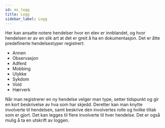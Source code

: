 ```yaml
---
id: ms_logg
title: Logg
sidebar_label: Logg
---
```

Her kan ansatte notere hendelser hvor en elev er innblandet, og hvor hendelsen er av en slik art at det er greit å ha en dokumentasjon.
Det er åtte predefinerte hendelsestyper registrert:
- Annen
- Observasjon
- Adferd
- Mobbing
- Ulykke
- Sykdom
- Vold
- Hærverk

Når man registrerer en ny hendelse velger man type, setter tidspunkt og gir en kort beskrivelse av hva som har skjedd. Deretter kan man knytte involverte til hendelsen, samt beskrive den involvertes rolle og hvilke tiltak som er gjort. Det kan legges til flere involverte til hver hendelse. Det er også mulig å ta en utskrift av loggen.
